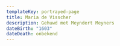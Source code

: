 ```yaml
---
templateKey: portrayed-page
title: Maria de Visscher
description: Gehuwd met Meyndert Meyners
dateBirth: "1603"
dateDeath: onbekend
---
```


